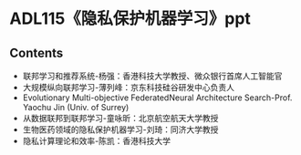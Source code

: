 #  ADL115《隐私保护机器学习》ppt

##  Contents

- 联邦学习和推荐系统-杨强：香港科技大学教授、微众银行首席人工智能官
- 大规模纵向联邦学习-薄列峰：京东科技硅谷研发中心负责人
- Evolutionary Multi-objective FederatedNeural Architecture Search-Prof. Yaochu Jin (Univ. of Surrey)
- 从数据联邦到联邦学习-童咏昕：北京航空航天大学教授
- 生物医药领域的隐私保护机器学习-刘琦：同济大学教授
- 隐私计算理论和效率-陈凯：香港科技大学

